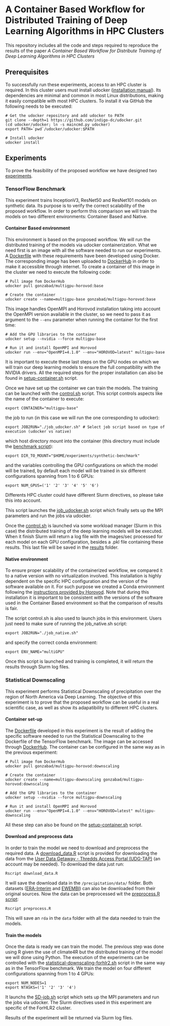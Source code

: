 # A Container Based Workflow for Distributed Training of Deep Learning Algorithms in HPC Clusters

This repository includes all the code and steps required to reproduce the results of the paper *A Container Based Workflow for Distribute Training of Deep Learning Algorithms in HPC Clusters*

## Prerequisites

To successfully run these experiments, access to an HPC cluster is required. In this cluster users must install udocker ([installation manual](https://indigo-dc.gitbook.io/udocker/installation_manual)). Its dependencies are minimal and common in most Linux distributions, making it easily compatible with most HPC clusters. To install it via GitHub the following needs to be executed:

 ```
# Get the udocker repository and add udocker to PATH
git clone --depth=1 https://github.com/indigo-dc/udocker.git
(cd udocker/udocker; ln -s maincmd.py udocker)
export PATH=`pwd`/udocker/udocker:$PATH

# Install udocker
udocker install
 ```

## Experiments

To prove the feasibility of the proposed workflow we have designed two [experiments](https://github.com/jgonzalezab/workflow-DL-HPC/tree/main/experiments).

### TensorFlow Benchmark

This experiment trains InceptionV3, ResNet50 and ResNet101 models on synthetic data. Its purpose is to verify the correct scalability of the proposed workflow. In order to perform this comparison we will train the models on two different environments: Container Based and Native.

#### Container Based environment

This environment is based on the proposed workflow. We will run the distributed training of the models via udocker containerization. What we need first is an image with all the software needed to run our experiments. A [Dockerfile](https://github.com/jgonzalezab/workflow-DL-HPC/blob/main/experiments/synthetic-benchmark/Dockerfile) with these requirements have been developed using Docker. The corresponding image has been uploaded to [DockerHub](https://hub.docker.com/layers/gonzabad/multigpu-horovod/base/images/sha256-68bfe1ab5d0b36a080e7651066acaafacf5b8901ab5c653eb4b0cc7adec5753f?context=explore) in order to make it accessible through internet. To create a container of this image in the cluster we need to execute the following code:

 ```
# Pull image fom DockerHub
udocker pull gonzabad/multigpu-horovod:base

# Create the container
udocker create --name=multigpu-base gonzabad/multigpu-horovod:base
```

This image handles OpenMPI and Horovod installation taking into account the OpenMPI version available in the cluster, so we need to pass it as argument to the `--env` parameter when running the container for the first time:

```
# Add the GPU libraries to the container
udocker setup --nvidia --force multigpu-base

# Run it and install OpenMPI and Horovod
udocker run --env="OpenMPI=4.1.0" --env="HOROVOD=latest" multigpu-base
 ```

It is important to execute these last steps on the GPU nodes on which we will train our deep learning models to ensure the full compatibility with the NVIDIA drivers. All the required steps for the proper installation can also be found in [setup-container.sh](https://github.com/jgonzalezab/workflow-DL-HPC/blob/main/experiments/synthetic-benchmark/setup-container.sh) script.

Once we have set up the container we can train the models. The training can be launched with the [control.sh](https://github.com/jgonzalezab/workflow-DL-HPC/blob/main/experiments/synthetic-benchmark/control.sh) script. This script controls aspects like the name of the container to execute:

```
export CONTAINER="multigpu-base"
```

the job to run (in this case we will run the one corresponding to udocker):

```
export JOB2RUN="./job_udocker.sh" # Select job script based on type of execution (udocker vs native)
```

which host directory mount into the container (this directory must include the [benchmark script](https://github.com/jgonzalezab/workflow-DL-HPC/blob/main/experiments/synthetic-benchmark/benchmark/tensorflow2_synthetic_benchmark.py)):

```
export DIR_TO_MOUNT="$HOME/experiments/synthetic-benchmark"
```

and the variables controlling the GPU configurations on which the model will be trained, by default each model will be trained in six different configurations spanning from 1 to 6 GPUs:

```
export NUM_GPUS=('1' '2' '3' '4' '5' '6')
```

Differents HPC cluster could have different Slurm directives, so please take this into account.

This script launches the [job_udocker.sh](https://github.com/jgonzalezab/workflow-DL-HPC/blob/main/experiments/synthetic-benchmark/job_udocker.sh) script which finally sets up the MPI parameters and run the jobs via udocker.

Once the [control.sh](https://github.com/jgonzalezab/workflow-DL-HPC/blob/main/experiments/synthetic-benchmark/control.sh) is launched via some workload manager (Slurm in this case) the distributed training of the deep learning models will be executed. When it finish Slurm will return a log file with the images/sec processed for each model on each GPU configuration, besides a .pkl file containing these results. This last file will be saved in the [results](https://github.com/jgonzalezab/workflow-DL-HPC/tree/main/experiments/synthetic-benchmark/benchmark/results) folder. 

#### Native environment

To ensure proper scalability of the containerized workflow, we compared it to a native version with no virtualization involved. This installation is highly dependent on the specific HPC configuration and the version of the software available on it. For such purpose we created a Conda environment following the [instructions provided by Horovod](https://horovod.readthedocs.io/en/stable/conda_include.html). Note that during this installation it is important to be consistent with the versions of the software used in the Container Based environment so that the comparison of results is fair.

The script control.sh is also used to launch jobs in this environment. Users just need to make sure of running the job_native.sh script:

```
export JOB2RUN="./job_native.sh"
```
and specify the correct conda environment:

```
export ENV_NAME="multiGPU"
```
Once this script is launched and training is completed, it will return the results through Slurm log files.

### Statistical Downscaling

This experiment performs Statistical Downscaling of precipitation over the region of North America via Deep Learning. The objective of this experiment is to prove that the proposed workflow can be useful in a real scientific case, as well as show its adapatibility to different HPC clusters.

#### Container set-up

The [Dockerfile](https://github.com/jgonzalezab/workflow-DL-HPC/blob/main/experiments/statistical-downscaling/Dockerfile) developed in this experiment is the result of adding the specific software needed to run the Statistical Downscaling to the Dockerfile of the TensorFlow benchmark. The image can be accessed through [DockerHub](https://hub.docker.com/layers/gonzabad/multigpu-horovod/downscaling/images/sha256-d695141efc6677e0ac38e6702c5a0c580ed8bc7613a6e5063e609c3e83a738b1?context=explore). The container can be configured in the same way as in the previous experiment:

```
# Pull image fom DockerHub
udocker pull gonzabad/multigpu-horovod:downscaling

# Create the container
udocker create --name=multigpu-downscaling gonzabad/multigpu-horovod:downscaling

# Add the GPU libraries to the container
udocker setup --nvidia --force multigpu-downscaling

# Run it and install OpenMPI and Horovod
udocker run --env="OpenMPI=4.1.0" --env="HOROVOD=latest" multigpu-downscaling
```

All these step can also be found on the [setup-container.sh](https://github.com/jgonzalezab/workflow-DL-HPC/blob/main/experiments/statistical-downscaling/setup-container.sh) script.

#### Download and preprocess data

In order to train the model we need to download and preprocess the required data. A [download_data.R](https://github.com/jgonzalezab/workflow-DL-HPC/blob/main/experiments/statistical-downscaling/precipitation/download_data.R) script is provided for downloading the data from the [User Data Getaway - Thredds Access Portal (UDG-TAP)](http://meteo.unican.es/udg-tap/home) (an account may be needed). To download the data just run:

```
Rscript download_data.R
```

It will save the download data in the `/precipitation/data/` folder. Both datasets ([ERA-Interim](http://dx.doi.org/10.21957/vf291hehd7) and [EWEMBI](http://doi.org/10.5880/pik.2019.004)) can also be downloaded from their original sources. Now the data can be preprocessed wit the [preprocess.R script](https://github.com/jgonzalezab/workflow-DL-HPC/blob/main/experiments/statistical-downscaling/precipitation/preprocess.R):

```
Rscript preprocess.R
```

This will save an `rda` in the `data` folder with all the data needed to train the models.

#### Train the models

Once the data is ready we can train the model. The previous step was done using R given the use of climate4R but the distributed training of the model we will done using Python. The execution of the experiments can be controlled with the [statistical-downscaling-forhlr2.sh](https://github.com/jgonzalezab/workflow-DL-HPC/blob/main/experiments/statistical-downscaling/statistical-downscaling-forhlr2.sh) script in the same way as in the TensorFlow benchmark. We train the model on four different configurations spanning from 1 to 4 GPUs:

```
export NUM_NODES=1
export NTASKS=('1' '2' '3' '4')
```

It launchs the [SD-job.sh](https://github.com/jgonzalezab/workflow-DL-HPC/blob/main/experiments/statistical-downscaling/precipitation/SD-job.sh) script which sets up the MPI parameters and run the jobs via udocker. The Slurm directives used in this experiment are specific of the ForHLR2 cluster.

Results of the experiment will be returned via Slurm log files.
